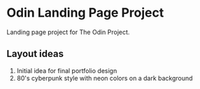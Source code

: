 # Odin Landing Page Project

Landing page project for The Odin Project.

## Layout ideas

1. Initial idea for final portfolio design
2. 80's cyberpunk style with neon colors on a dark background